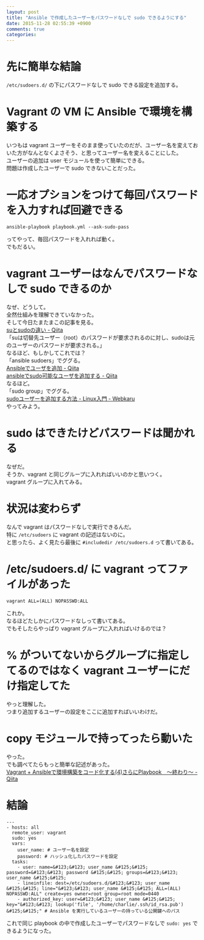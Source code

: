 ```yaml
---
layout: post
title: "Ansible で作成したユーザーをパスワードなしで sudo できるようにする"
date: 2015-11-28 02:55:39 +0900
comments: true
categories: 
---
```


先に簡単な結論
===
`/etc/sudoers.d/` の下にパスワードなしで sudo できる設定を追加する。

Vagrant の VM に Ansible で環境を構築する
===
いつもは vagrant ユーザーをそのまま使っていたのだが、ユーザー名を変えておいた方がなんとなくよさそう、と思ってユーザー名を変えることにした。  
ユーザーの追加は user モジュールを使って簡単にできる。  
問題は作成したユーザーで sudo できないことだった。

一応オプションをつけて毎回パスワードを入力すれば回避できる
===
```
ansible-playbook playbook.yml --ask-sudo-pass
```

ってやって、毎回パスワードを入れれば動く。  
でもだるい。

vagrant ユーザーはなんでパスワードなしで sudo できるのか
===
なぜ、どうして。  
全然仕組みを理解できていなかった。  
そして今日たまたまこの記事を見る。  
[suとsudoの違い - Qiita](http://qiita.com/aosho235/items/05d4a4f549016e41cde7)  
「suは切替先ユーザー（root）のパスワードが要求されるのに対し、sudoは元のユーザーのパスワードが要求される。」  
なるほど、もしかしてこれでは？  
「ansible sudoers」でググる。  
[Ansibleでユーザを追加 - Qiita](http://qiita.com/kiarina/items/813878489f4adba4eb34)  
[ansibleでsudo可能なユーザを追加する - Qiita](http://qiita.com/suin/items/155ca2b98c485935db1b)  
なるほど。  
「sudo group」でググる。  
[sudoユーザーを追加する方法 - Linux入門 - Webkaru](http://webkaru.net/linux/sudo-user-add/)  
やってみよう。

sudo はできたけどパスワードは聞かれる
===
なぜだ。  
そうか、vagrant と同じグループに入れればいいのかと思いつく。  
vagrant グループに入れてみる。

状況は変わらず
===
なんで vagrant はパスワードなしで実行できるんだ。  
特に `/etc/sudoers` に vagrant の記述はないのに。  
と思ったら、よく見たら最後に `#includedir /etc/sudoers.d` って書いてある。

/etc/sudoers.d/ に vagrant ってファイルがあった
===
```
vagrant ALL=(ALL) NOPASSWD:ALL
```

これか。  
なるほどたしかにパスワードなしって書いてある。  
でもそしたらやっぱり vagrant グループに入れればいけるのでは？

% がついてないからグループに指定してるのではなく vagrant ユーザーにだけ指定してた
===
やっと理解した。  
つまり追加するユーザーの設定をここに追加すればいいわけだ。

copy モジュールで持ってったら動いた
===
やった。  
でも調べてたらもっと簡単な記述があった。  
[Vagrant + Ansibleで環境構築をコード化する(4)さらにPlaybook　～終わり～ - Qiita](http://qiita.com/hidekuro/items/8cd1ebe1c52a256593ef)

結論
===
```
---
- hosts: all
  remote_user: vagrant
  sudo: yes
  vars:
    user_name: # ユーザー名を設定
    password: # ハッシュ化したパスワードを設定
  tasks:
    - user: name=&#123;&#123; user_name &#125;&#125; password=&#123;&#123; password &#125;&#125; groups=&#123;&#123; user_name &#125;&#125;
    - lineinfile: dest=/etc/sudoers.d/&#123;&#123; user_name &#125;&#125; line="&#123;&#123; user_name &#125;&#125; ALL=(ALL) NOPASSWD:ALL" create=yes owner=root group=root mode=0440
    - authorized_key: user=&#123;&#123; user_name &#125;&#125; key="&#123;&#123; lookup('file', '/home/charlie/.ssh/id_rsa.pub') &#125;&#125;" # Ansible を実行しているユーザーの持っている公開鍵へのパス
```

これで同じ playbook の中で作成したユーザーでパスワードなしで `sudo: yes` できるようになった。
